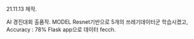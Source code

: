 21.11.13 제작.  

AI 경진대회 출품작. 
MODEL Resnet기반으로 5개의 쓰레기데이터군 학습시켰고, 
Accuracy : 78%
Flask app으로 데이터 fecch. 
